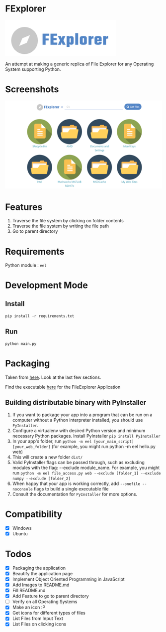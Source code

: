 # FExplorer

![FExplorer](front-end/assets/FExplorer-long.PNG)

An attempt at making a generic replica of File Explorer for any Operating System supporting Python.

# Screenshots
![FExplorer screenshot](front-end/assets/screenshot.PNG)

# Features
1. Traverse the file system by clicking on folder contents
2. Traverse the file system by writing the file path
3. Go to parent directory

# Requirements

Python module : ```eel```

# Development Mode
## Install
```pip install -r requirements.txt ```

## Run
```python main.py```


# Packaging

Taken from [here](https://github.com/samuelhwilliams/Eel). Look at the last few sections.

Find the executable [here](FExplorer.exe) for the FileExplorer Application

## Building distributable binary with PyInstaller

1. If you want to package your app into a program that can be run on a computer without a Python interpreter installed, you should use ```PyInstaller```.
2. Configure a virtualenv with desired Python version and minimum necessary Python packages. Install PyInstaller ```pip install PyInstaller```
3. In your app's folder, run ```python -m eel [your_main_script] [your_web_folder]``` (for example, you might run python -m eel hello.py web)
4. This will create a new folder ```dist/```
5. Valid PyInstaller flags can be passed through, such as excluding modules with the flag: --exclude module_name. For example, you might run ```python -m eel file_access.py web --exclude [folder_1] --exclude numpy --exclude [folder_2]```
6. When happy that your app is working correctly, add ```--onefile --noconsole``` flags to build a single executable file
7. Consult the documentation for ```PyInstaller``` for more options.


# Compatibility

 - [x] Windows 
 - [x] Ubuntu

# Todos

 - [x] Packaging the application
 - [x] Beautify the application page
 - [x] Implement Object Oriented Programming in JavaScript
 - [x] Add Images to README.md
 - [x] Fill README.md
 - [x] Add Feature to go to parent directory
 - [ ] Verify on all Operating Systems
 - [x] Make an icon :P
 - [x] Get icons for different types of files
 - [x] List Files from Input Text
 - [x] List Files on clicking icons
